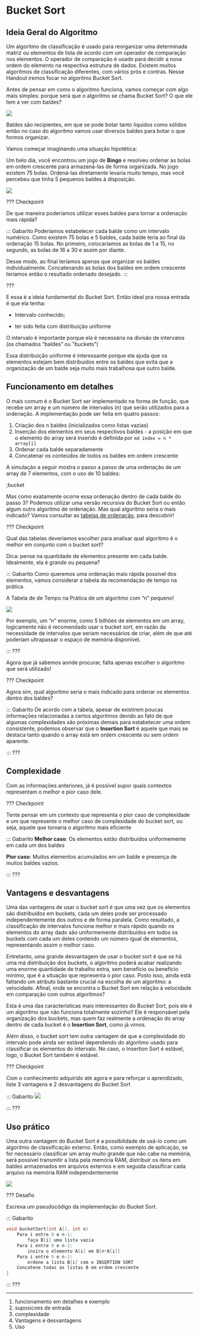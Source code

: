 Bucket Sort
======

Ideia Geral do Algoritmo
---------

Um algoritmo de classificação é usado para reorganizar uma determinada matriz ou elementos de lista de acordo com um operador de comparação nos elementos. O operador de comparação é usado para decidir a nova ordem do elemento na respectiva estrutura de dados.
Existem muitos algoritmos de classificação diferentes, com vários prós e contras. Nesse Handout iremos focar no algoritmo Bucket Sort.

Antes de pensar em como o algoritmo funciona, vamos começar com algo mais simples: 
porque será que o algoritmo se chama Bucket Sort? O que ele tem a ver com baldes?

![](bucket.jpg)

Baldes são recipientes, em que se pode botar tanto liquidos como sólidos então no 
caso do algoritmo vamos usar diversos baldes para botar o que formos organizar.

Vamos começar imaginando uma situação hipotética:

Um belo dia, você encontrou um jogo de **Bingo** e resolveu ordenar as bolas em ordem crescente para armazená-las de forma organizada. No jogo existem 75 bolas. Ordená-las diretamente levaria muito tempo, mas você percebeu que tinha 5 pequenos baldes à disposição.


![](bingo.png)



??? Checkpoint

De que maneira poderíamos utilizar esses baldes para tornar a ordenação mais rápida?

::: Gabarito
Poderíamos estabelecer cada balde como um intervalo numérico. Como existem 75 bolas e 5 baldes, cada balde teria ao final da ordenação 15 bolas. No primeiro, colocaríamos as bolas de 1 a 15, no segundo, as bolas de 16 a 30 e assim por diante.

Desse modo, ao final teríamos apenas que organizar os baldes individualmente. Concatenando as bolas dos baldes em ordem crescente teríamos então o resultado ordenado desejado.
:::

???


E essa é a ideia fundamental do Bucket Sort. 
Então ideal pra nossa entrada é que ela tenha:

* Intervalo conhecido;

* ter sido feita com distribuição uniforme

O intervalo é importante porque ela é necessária na divisão de intervalos (os chamados “baldes” ou "buckets")

Essa distribuição uniforme é interessante porque ela ajuda que os elementos estejam bem distribuidos entre os baldes que evita que a organização de um balde seja muito mais trabalhosa que outro balde. 

Funcionamento em detalhes
---------
O mais comum é o Bucket Sort ser implementado na forma de função, que recebe um array e um número de intervalos (n) que serão utilizados para a ordenação. 
A implementação pode ser feita em quatro passos:
1. Criação dos n baldes (inicializados como listas vazias)
2. Inserção dos elementos em seus respectivos baldes - a posição em que o elemento do array será inserido é definida por `md index = n * array[i]`
3. Ordenar cada balde separadamente
4. Concatenar os conteúdos de todos os baldes em ordem crescente

A simulação a seguir mostra o passo a passo de uma ordenação de um array de 7 elementos, com o uso de 10 baldes:

;bucket


Mas como exatamente ocorre essa ordenação dentro de cada balde do passo 3? 
Podemos utilizar uma versão recursiva do Bucket Sort ou então algum outro algoritmo de ordenação.
Mas qual algoritmo seria o mais indicado? Vamos consultar as  [tabelas de ordenação](https://ensino.hashi.pro.br/desprog/aula9/tabelas.html), para descobrir!


??? Checkpoint

Qual das tabelas deveríamos escolher para analisar qual algoritmo é o melhor em conjunto com o bucket sort?

Dica: pense na quantidade de elementos presente em cada balde. Idealmente, ela é grande ou pequena?

::: Gabarito
Como queremos uma ordenação mais rápida possível dos elementos, vamos considerar a tabela da recomendação de tempo na prática. 

A Tabela de de Tempo na Prática de um algoritmo com “n” pequeno!

![](tabela.png)

Por exemplo, um “n” enorme, como 5 bilhões de elementos em um array, logicamente não é recomendado usar o bucket sort, em razão da necessidade de intervalos que seriam necessários de criar, além de que até poderiam ultrapassar o espaço de memória disponível.

:::
???

Agora que já sabemos aonde procurar, falta apenas escolher o algoritmo que será utilizado!


??? Checkpoint

Agora sim, qual algoritmo seria o mais indicado para ordenar os elementos dentro dos baldes? 


::: Gabarito
De acordo com a tabela, apesar de existirem poucas informações relacionadas a certos algoritmos devido ao fato de que algumas complexidades são próximas demais para estabelecer uma ordem consistente, podemos observar que o **Insertion Sort** é aquele que mais se destaca tanto quando o array está em ordem crescente ou sem ordem aparente.

:::
???


Complexidade
---------
Com as informações anteriores, já é possível supor quais contextos representam o melhor e pior caso dele.


??? Checkpoint

Tente pensar em um contexto que representa o pior caso de complexidade e um que represente o melhor caso de complexidade do bucket sort, ou seja, aquele que tornaria o algoritmo mais eficiente


::: Gabarito
**Melhor caso**: Os elementos estão distribuídos uniformemente em cada um dos baldes


**Pior caso**: Muitos elementos acumulados em um balde e presença de muitos baldes vazios.

:::
???

Vantagens e desvantagens
---------
Uma das vantagens de usar o bucket sort é que uma vez que os elementos são distribuídos em buckets, cada um deles pode ser processado independentemente dos outros e de forma paralela. Como resultado, a classificação de intervalos funciona melhor e mais rápido quando os elementos do array dado são uniformemente distribuídos em todos os buckets com cada um deles contendo um número igual de elementos, representando assim o melhor caso.


Entretanto, uma grande desvantagem de usar o bucket sort é que se há uma má distribuição dos buckets, o algoritmo poderá acabar realizando uma enorme quantidade de trabalho extra, sem benefício ou benefício mínimo, que é a situação que representa o pior caso.
Posto isso, ainda está faltando um atributo bastante crucial na escolha de um algoritmo: a velocidade. Afinal, onde se encontra o Bucket Sort em relação à velocidade em comparação com outros algoritmos?


Esta é uma das características mais interessantes do Bucket Sort, pois ele é um algoritmo que não funciona totalmente sozinho!! Ele é responsável pela organização dos buckets, mas quem faz realmente a ordenação do array dentro de cada bucket é o **Insertion Sort**, como já vimos.


Além disso, o bucket sort tem outra vantagem de que a complexidade do intervalo pode ainda ser estável dependendo do algoritmo usado para classificar os elementos do intervalo. No caso, o Insertion Sort é estável, logo, o Bucket Sort também é estável.


??? Checkpoint

Com o conhecimento adquirido até agora e para reforçar o aprendizado, liste 3 vantagens e 2 desvantagens do Bucket Sort

::: Gabarito
![](comparacao.png)

:::
???

Uso prático
---------

Uma outra vantagem do Bucket Sort é a possibilidade de usá-lo como um algoritmo de classificação externo. Então, como exemplo de aplicação, se for necessário classificar um array muito grande que não cabe na memória, será possível transmitir a lista pela memória RAM, distribuir os itens em baldes armazenados em arquivos externos e em seguida classificar cada arquivo na memória RAM independentemente 

![](ram.png)




??? Desafio

Escreva um pseudocódigo da implementação do Bucket Sort.



::: Gabarito
``` c
void bucketSort(int A[], int n)
    Para i entre 0 e n-1:
        faça B[i] uma lista vazia
    Para i entre 0 e n-1:
        insira o elemento A[i] em B[n*A[i]]
    Para i entre 0 e n-1:
        ordene a lista B[i] com o INSERTION SORT
    Concatene todas as listas B em ordem crescente
}
```
:::
???

------------------------------------------------
1. funcionamento em detalhes e exemplo
2. suposicoes de entrada
3. complexidade
4. Vantagens e desvantagens
5. Uso



